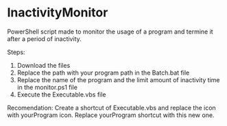 # InactivityMonitor

PowerShell script made to monitor the usage of a program and termine it after a period of inactivity.

Steps:
1. Download the files
2. Replace the path with your program path in the Batch.bat file
3. Replace the name of the program and the limit amount of inactivity time in the monitor.ps1 file
4. Execute the Executable.vbs file

Recomendation: Create a shortcut of Executable.vbs and replace the icon with yourProgram icon. Replace yourProgram  shortcut with this new one. 

